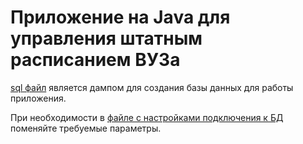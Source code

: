 <h1>Приложение на Java для управления штатным расписанием ВУЗа</h1>

[sql файл](https://github.com/Allfeeto/StaffingSchedule/blob/master/Dump20240701.sql) является дампом для создания базы данных для работы приложения. 

При необходимости в [файле с настройками подключения к БД](https://github.com/Allfeeto/StaffingSchedule/blob/master/src/DBConnection.java) поменяйте требуемые параметры.
